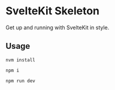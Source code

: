 # SvelteKit Skeleton

Get up and running with SvelteKit in style.

## Usage

`nvm install`

`npm i`

`npm run dev`
